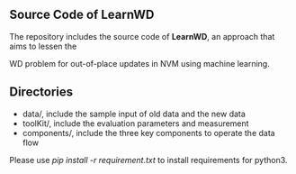 ## Source Code of LearnWD

The repository includes the source code of **LearnWD**, an approach that aims to lessen the

WD problem for out-of-place updates in NVM using machine learning.

## Directories

- data/, include the sample input of old data and the new data
- toolKit/, include the evaluation parameters and measurement 
- components/, include the three key components to operate the data flow

Please use *pip install -r requirement.txt* to install requirements for python3.
